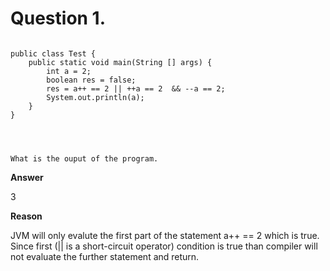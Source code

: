 
# Question 1.

<pre>
<code>
public class Test {
	public static void main(String [] args) {
        int a = 2;
        boolean res = false;
        res = a++ == 2 || ++a == 2  && --a == 2;
        System.out.println(a);
	}
}
</pre>
What is the ouput of the program.
</code>

**Answer** 

3

**Reason**

JVM will only evalute the first part of the statement a++ == 2 which is true. Since first (|| is a short-circuit operator) condition is true than compiler will not evaluate the further statement and return. 





